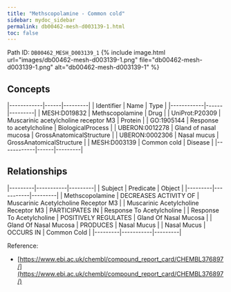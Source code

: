 ```yaml
---
title: "Methscopolamine - Common cold"
sidebar: mydoc_sidebar
permalink: db00462-mesh-d003139-1.html
toc: false 
---
```



Path ID: `DB00462_MESH_D003139_1`
{% include image.html url="images/db00462-mesh-d003139-1.png" file="db00462-mesh-d003139-1.png" alt="db00462-mesh-d003139-1" %}

## Concepts

|------------|------|---------|
| Identifier | Name | Type    |
|------------|------|---------|
| MESH:D019832 | Methscopolamine | Drug |
| UniProt:P20309 | Muscarinic acetylcholine receptor M3 | Protein |
| GO:1905144 | Response to acetylcholine | BiologicalProcess |
| UBERON:0012278 | Gland of nasal mucosa | GrossAnatomicalStructure |
| UBERON:0002306 | Nasal mucus | GrossAnatomicalStructure |
| MESH:D003139 | Common cold | Disease |
|------------|------|---------|

## Relationships

|---------|-----------|---------|
| Subject | Predicate | Object  |
|---------|-----------|---------|
| Methscopolamine | DECREASES ACTIVITY OF | Muscarinic Acetylcholine Receptor M3 |
| Muscarinic Acetylcholine Receptor M3 | PARTICIPATES IN | Response To Acetylcholine |
| Response To Acetylcholine | POSITIVELY REGULATES | Gland Of Nasal Mucosa |
| Gland Of Nasal Mucosa | PRODUCES | Nasal Mucus |
| Nasal Mucus | OCCURS IN | Common Cold |
|---------|-----------|---------|

Reference: 
  - [https://www.ebi.ac.uk/chembl/compound_report_card/CHEMBL376897/](https://www.ebi.ac.uk/chembl/compound_report_card/CHEMBL376897/)
